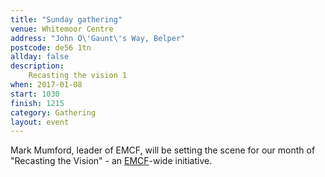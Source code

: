 ```yaml
---
title: "Sunday gathering"
venue: Whitemoor Centre
address: "John O\'Gaunt\'s Way, Belper"
postcode: de56 1tn
allday: false
description: 
    Recasting the vision 1
when: 2017-01-08
start: 1030
finish: 1215
category: Gathering
layout: event
---
```

Mark Mumford, leader of EMCF, will be setting the scene for our month of "Recasting the Vision" - an <a href="http://www.emcf.net" target="_blank">EMCF</a>-wide initiative.